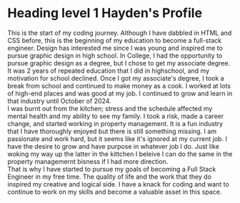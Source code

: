 # Heading level 1 Hayden's Profile
This is the start of my coding journey. Although I have dabbled in HTML and CSS before, this is the beginning of my education to become a full-stack engineer. Design has interested me since I was young and inspired me to pursue graphic design in high school. In College, I had the opportunity to pursue graphic design as a degree, but I chose to get my associate degree. It was 2 years of repeated education that I did in highschool, and my motivation for school declined. Once I got my associate's degree, I took a break from school and continued to make money as a cook. I worked at lots of high-end places and was good at my job. I continued to grow and learn in that industry until October of 2024.  
I was burnt out from the kitchen; stress and the schedule affected my mental health and my ability to see my family. I took a risk, made a career change, and started working in property management. It is a fun industry that I have thoroughly enjoyed but there is still something missing. I am passionate and work hard, but it seems like it's ignored at my current job. I have the desire to grow and have purpose in whatever job I do. Just like woking my way up the latter in the kittchen I beleive I can do the same in the property managemernt bisness if I had more direction.  
That is why I have started to pursue my goals of becoming a Full Stack Engineer in my free time. The quality of life and the work that they do inspired my creative and logical side. I have a knack for coding and want to continue to work on my skills and become a valuable asset in this space. 
